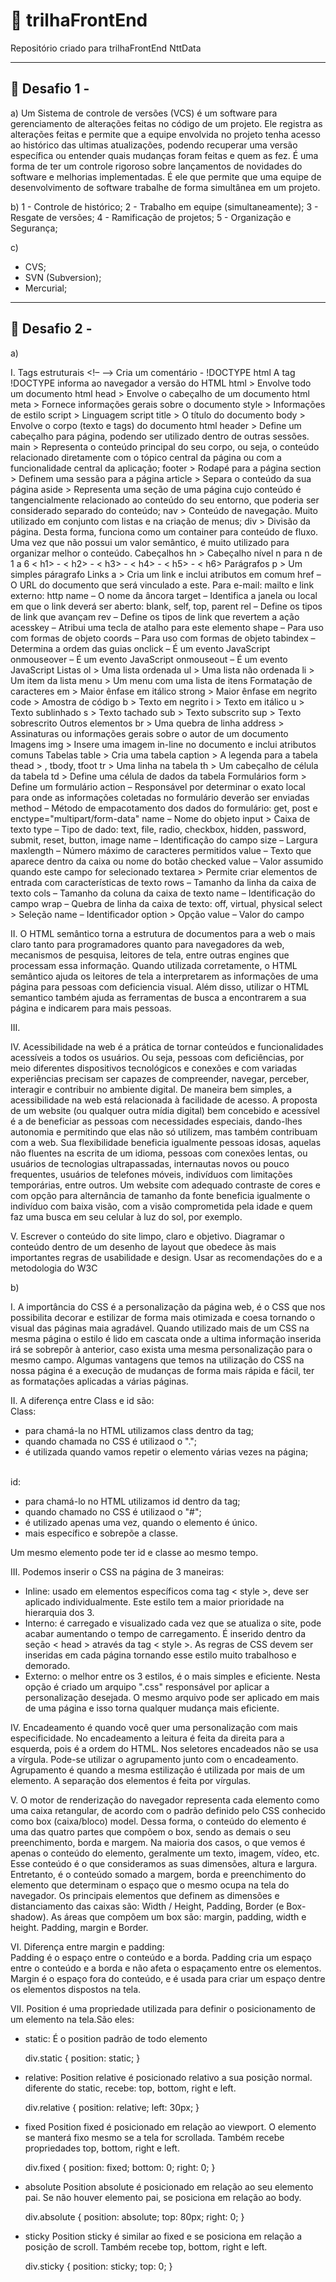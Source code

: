 # 🚀 trilhaFrontEnd
Repositório criado para trilhaFrontEnd NttData

---
## 🚦 Desafio 1 - 

a) Um Sistema de controle de versões (VCS) é um software para gerenciamento de alterações feitas no código de um projeto. Ele registra as alterações feitas e permite que a equipe envolvida no projeto tenha acesso ao histórico das ultimas atualizações, podendo recuperar uma versão específica ou entender quais mudanças foram feitas e quem as fez. É uma forma de ter um controle rigoroso sobre lançamentos de novidades do software e melhorias implementadas. É ele que permite que uma equipe de desenvolvimento de software trabalhe de forma simultânea em um projeto. 

b) 
   1 - Controle de histórico;
   2 - Trabalho em equipe (simultaneamente);
   3 - Resgate de versões;
   4 - Ramificação de projetos;
   5 - Organização e Segurança;

c) 
   - CVS;
   - SVN (Subversion);
   - Mercurial;

---
## 🚦 Desafio 2 - 
a)

 I.
       Tags estruturais
       <!– –> Cria um comentário - 
       !DOCTYPE html  A tag !DOCTYPE informa ao navegador a versão do HTML
       html > Envolve todo um documento html
       head > Envolve o cabeçalho de um documento html
       meta >  Fornece informações gerais sobre o documento
       style > Informações de estilo
       script > Linguagem script
       title > O título do documento
       body > Envolve o corpo (texto e tags) do documento html
       header > Define um cabeçalho para página, podendo ser utilizado dentro de outras sessões. 
       main > Representa o conteúdo principal do seu corpo, ou seja, o conteúdo relacionado diretamente com o tópico central da página ou com a funcionalidade central da aplicação;
       footer > Rodapé para a página
       section > Definem uma sessão para a página
       article > Separa o conteúdo da sua página
       aside > Representa uma seção de uma página cujo conteúdo é tangencialmente relacionado ao conteúdo do seu entorno, que poderia ser considerado separado do conteúdo;
       nav > Conteúdo de navegação. Muito utilizado em conjunto com listas e na criação de menus;
       div > Divisão da página. Desta forma, funciona como um container para conteúdo de fluxo. Uma vez que não possui um valor semântico, é muito utilizado para organizar melhor o conteúdo. 
       Cabeçalhos 
       hn > Cabeçalho nível n para n de 1 a 6 
       < h1></h1> - < h2></h2> - < h3></h3> - < h4></h4> - < h5></h5> - < h6></h6>
       Parágrafos 
       p > Um simples páragrafo
       Links 
       a > Cria um link e inclui atributos em comum
         href – O URL do documento que será vinculado a este. Para e-mail: mailto e link externo: http
         name – O nome da âncora 
         target – Identifica a janela ou local em que o link deverá ser aberto: blank, self, top, parent 
         rel – Define os tipos de link que avançam 
         rev – Define os tipos de link que revertem a ação 
         acesskey – Atribui uma tecla de atalho para este elemento 
         shape – Para uso com formas de objeto 
         coords – Para uso com formas de objeto 
         tabindex – Determina a ordem das guias 
         onclick – É um evento JavaScript 
         onmouseover – É um evento JavaScript 
         onmouseout – É um evento JavaScript
       Listas 
       ol > Uma lista ordenada
       ul > Uma lista não ordenada 
       li > Um item da lista
       menu > Um menu com uma lista de itens 
       Formatação de caracteres
       em > Maior ênfase em itálico 
       strong > Maior ênfase em negrito 
       code > Amostra de código
       b > Texto em negrito
       i > Texto em itálico 
       u > Texto sublinhado
       s > Texto tachado
       sub > Texto subscrito
       sup > Texto sobrescrito
       Outros elementos
       br > Uma quebra de linha
       address > Assinaturas ou informações gerais sobre o autor de um documento
       Imagens
       img > Insere uma imagem in-line no documento e inclui atributos comuns
       Tabelas
       table > Cria uma tabela
       caption > A legenda para a tabela
       thead > , tbody, tfoot
       tr > Uma linha na tabela
       th > Um cabeçalho de célula da tabela
       td > Define uma célula de dados da tabela
       Formulários
       form > Define um formulário
         action – Responsável por determinar o exato local para onde as informações coletadas no formulário deverão ser enviadas
         method – Método de empacotamento dos dados do formulário: get, post e enctype="multipart/form-data"
         name – Nome do objeto
       input > Caixa de texto
         type – Tipo de dado: text, file, radio, checkbox, hidden, password, submit, reset, button, image name – Identificação do campo 
         size – Largura 
         maxlength – Número máximo de caracteres permitidos 
         value – Texto que aparece dentro da caixa ou nome do botão 
         checked value – Valor assumido quando este campo for selecionado 
       textarea > Permite criar elementos de entrada com características de texto
         rows – Tamanho da linha da caixa de texto 
         cols – Tamanho da coluna da caixa de texto 
         name – Identificação do campo 
         wrap – Quebra de linha da caixa de texto: off, virtual, physical 
       select > Seleção 
         name – Identificador
       option > Opção 
         value – Valor do campo 

  II. O HTML semântico torna a estrutura de documentos para a web o mais claro tanto para programadores quanto para navegadores da web, mecanismos de pesquisa, leitores de tela, entre outras engines que processam essa informação. Quando utilizada corretamente, o HTML semântico ajuda os leitores de tela a interpretarem as informações de uma página para pessoas com deficiencia visual. Além disso, utilizar o HTML semantico também ajuda as ferramentas de busca a encontrarem a sua página e indicarem para mais pessoas.

  III. 

  IV. Acessibilidade na web é a prática de tornar conteúdos e funcionalidades acessíveis a todos os usuários. Ou seja, pessoas com deficiências, por meio diferentes dispositivos tecnológicos e conexões e com variadas experiências precisam ser capazes de compreender, navegar, perceber, interagir e contribuir no ambiente digital.
  De maneira bem simples, a acessibilidade na web está relacionada à facilidade de acesso.
  A proposta de um website (ou qualquer outra mídia digital) bem concebido e acessível é a de beneficiar as pessoas com necessidades especiais, dando-lhes autonomia e permitindo que elas não só utilizem, mas também contribuam com a web.
  Sua flexibilidade beneficia igualmente pessoas idosas, aquelas não fluentes na escrita de um idioma, pessoas com conexões lentas, ou usuários de tecnologias ultrapassadas, internautas novos ou pouco frequentes, usuários de telefones móveis, indivíduos com limitações temporárias, entre outros.
  Um website com adequado contraste de cores e com opção para alternância de tamanho da fonte beneficia igualmente o indivíduo com baixa visão, com a visão comprometida pela idade e quem faz uma busca em seu celular à luz do sol, por exemplo.
  
  V. Escrever o conteúdo do site limpo, claro e objetivo. Diagramar o conteúdo dentro de um desenho de layout que obedece às mais importantes regras de usabilidade e design. 
  Usar as recomendações do e a metodologia do W3C

  b) 
  
  I. A importância do CSS é a personalização da página web, é o CSS que nos possibilita decorar e estilizar de forma mais otimizada e coesa tornando o visual das páginas maia agradável. Quando utilizado mais de um CSS na mesma página o estilo é lido em cascata onde a ultima informação inserida irá se sobrepôr à anterior, caso exista uma mesma personalização para o mesmo campo.  Algumas vantagens que temos na utilização do CSS na nossa página é a execução de mudanças de forma mais rápida e fácil, ter as formatações aplicadas a várias páginas. 

  II. A diferença entre Class e id são:
  <br>Class: 
   - para chamá-la no HTML utilizamos class dentro da tag;
   - quando chamada no CSS é utilizaod o ".";
   - é utilizada quando vamos repetir o elemento várias vezes na página;
  

  <br>id:
   - para chamá-lo no HTML utilizamos id dentro da tag;
   - quando chamado no CSS é utilizaod o "#";
   - é utilizado apenas uma vez, quando o elemento é único.
   - mais específico e sobrepõe a classe.
  
  Um mesmo elemento pode ter id e classe ao mesmo tempo. 

  III. Podemos inserir o CSS na página de 3 maneiras:
   - Inline: usado em elementos específicos coma tag < style >, deve ser aplicado individualmente. Este estilo tem a maior prioridade  na hierarquia dos 3. 
   - Interno: é carregado e visualizado cada vez que se atualiza o site, pode acabar aumentando o tempo de carregamento. É inserido dentro da seção < head > através da tag < style >. As regras de CSS devem ser inseridas em cada página tornando esse estilo muito trabalhoso e demorado.
   - Externo: o melhor entre os 3 estilos, é o mais simples e eficiente. Nesta opção é criado um arquipo ".css" responsável por aplicar a personalização desejada. O mesmo arquivo pode ser aplicado em mais de uma página e isso torna qualquer mudança mais eficiente. 

  IV. Encadeamento é quando você quer uma personalização com mais especificidade. No encadeamento a leitura é feita da direita para a esquerda, pois é a ordem do HTML. Nos seletores encadeados não se usa a vírgula. Pode-se utilizar o agrupamento junto com o encadeamento. 
  Agrupamento é quando a mesma estilização é utilizada por mais de um elemento. A separação dos elementos é feita por vírgulas. 

  V. O motor de renderização do navegador representa cada elemento como uma caixa retangular, de acordo com o padrão definido pelo CSS conhecido como box (caixa/bloco) model. Dessa forma, o conteúdo do elemento é uma das quatro partes que compõem o box, sendo as demais o seu preenchimento, borda e margem. Na maioria dos casos, o que vemos é apenas o conteúdo do elemento, geralmente um texto, imagem, vídeo, etc. Esse conteúdo é o que consideramos as suas dimensões, altura e largura. Entretanto, é o conteúdo somado a margem, borda e preenchimento do elemento que determinam o espaço que o mesmo ocupa na tela do navegador. Os principais elementos que definem as dimensões e distanciamento das caixas são: Width / Height, Padding, Border (e Box-shadow). As áreas que compõem um box são: margin, padding, width e height. 
  Padding, margin e Border. 

  VI. Diferença entre margin e padding:
  <br> Padding é o espaço entre o conteúdo e a borda. Padding cria um espaço entre o conteúdo e a borda e não afeta o espaçamento entre os elementos.
  <br> Margin é o espaço fora do conteúdo, e é usada para criar um espaço dentre os elementos dispostos na tela. 

  VII. Position é uma propriedade utilizada para definir o posicionamento de um elemento na tela.São eles:

- static:
    É o position padrão de todo elemento

    div.static {
        position: static;
    }
- relative:
    Position relative é posicionado relativo a sua posição normal. diferente do static, recebe: top, bottom, right e left.

    div.relative {
        position: relative;
        left: 30px;
    }

- fixed
    Position fixed é posicionado em relação ao viewport. O elemento se manterá fixo mesmo se a tela for scrollada. Também recebe propriedades top, bottom, right e left.

    div.fixed {
        position: fixed;
        bottom: 0;
        right: 0;
    }

- absolute
    Position absolute é posicionado em relação ao seu elemento pai. Se não houver elemento pai, se posiciona em relação ao body.

    div.absolute {
        position: absolute;
        top: 80px;
        right: 0;
    }

- sticky
    Position sticky é similar ao fixed e se posiciona em relação a posição de scroll. Também recebe top, bottom, right e left.

    div.sticky {
        position: sticky;
        top: 0;
    }







